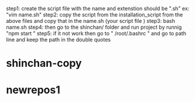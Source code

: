 step1: create the script file with the name and extenstion should be ".sh" ex: "vim name.sh"
step2: copy the script from the installation_script from the above files and copy that in the name.sh (your script file ) 
step3: bash name.sh 
step4: then go to the shinchan/ folder and run project by runnig "npm start "
step5:  if it not work then go to  " /root/.bashrc " and go to path line and keep the path in the double quotes
# shinchan-copy
# newrepos1
